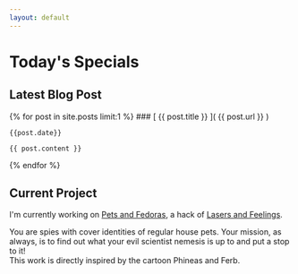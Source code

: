 ```yaml
---
layout: default
---
```


# Today's Specials

## Latest Blog Post
{% for post in site.posts limit:1 %}
    ### [ {{ post.title }} ](  {{ post.url }} )  
    
    {{post.date}}

    {{ post.content }} 

{% endfor %}

## Current Project
I'm currently working on [Pets and Fedoras](pets-and-fedoras), a hack of [Lasers and Feelings](https://johnharper.itch.io/lasers-feelings).

You are spies with cover identities of regular house pets.  Your mission, as always, is to find out what your evil scientist nemesis is up to and put a stop to it!  
This work is directly inspired by the cartoon Phineas and Ferb.